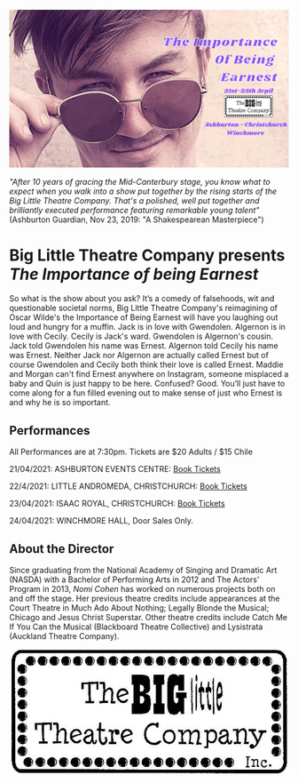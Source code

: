 ![Earnest](earnest.jpg)


*"After 10 years of gracing the Mid-Canterbury stage, you know what to expect when you walk into a show put together by the rising starts of the Big Little Theatre Company.  That's a polished, well put together and brilliantly executed performance featuring remarkable young talent"*  
(Ashburton Guardian, Nov 23, 2019: "A Shakespearean Masterpiece")

# Big Little Theatre Company presents *The Importance of being Earnest*

So what is the show about you ask? It’s a comedy of falsehoods, wit and questionable societal norms, Big Little Theatre Company's reimagining of Oscar Wilde's the Importance of Being Earnest will have you laughing out loud and hungry for a muffin.
Jack is in love with Gwendolen. Algernon is in love with Cecily. Cecily is Jack's ward. Gwendolen is Algernon's cousin. Jack told Gwendolen his name was Ernest. Algernon told Cecily his name was Ernest. Neither Jack nor Algernon are actually called Ernest but of course Gwendolen and Cecily both think their love is called Ernest. Maddie and Morgan can't find Ernest anywhere on Instagram, someone misplaced a baby and Quin is just happy to be here.
Confused? Good. You’ll just have to come along for a fun filled evening out to make sense of just who Ernest is and why he is so important.

## Performances

All Performances are at 7:30pm.
Tickets are $20 Adults / $15 Chile

21/04/2021: ASHBURTON EVENTS CENTRE:  [Book Tickets](ateventcentre.co.nz)

22/4/2021: LITTLE ANDROMEDA, CHRISTCHURCH: [Book Tickets](Littleandromeda.co.nz)

23/04/2021:  ISAAC ROYAL, CHRISTCHURCH: [Book Tickets](Eventbrite.co.nz)

24/04/2021:  WINCHMORE HALL, Door Sales Only.

## About the Director

Since graduating from the National Academy of Singing and Dramatic Art (NASDA) with a Bachelor of Performing Arts in 2012 and The Actors’ Program in 2013, *Nomi Cohen* has worked on numerous projects both on and off the stage.  Her previous theatre credits include appearances at the Court Theatre in Much Ado About Nothing; Legally Blonde the Musical; Chicago and Jesus Christ Superstar. Other theatre credits include Catch Me If You Can the Musical (Blackboard Theatre Collective) and Lysistrata (Auckland Theatre Company). 

![bltc](bltc.jpg)
